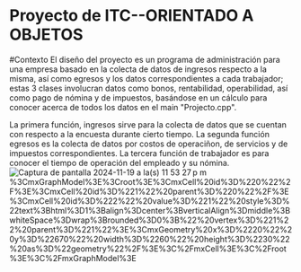 # Proyecto de ITC--ORIENTADO A OBJETOS

#Contexto
El diseño del proyecto es un programa de administración para una empresa basado en la colecta de datos de ingresos respecto a la misma, así como egresos y los datos correspondientes a cada trabajador; estas 3 clases involucran datos como bonos, rentabilidad, operabilidad, así como pago de nómina y de impuestos, basándose en un cálculo para conocer acerca de todos los datos en el main "Projecto.cpp".

La primera función, ingresos sirve para la colecta de datos que se cuentan con respecto a la encuesta durante cierto tiempo.
La segunda función egresos es la colecta de datos por costos de operaciñon, de servicios y de impuestos correspondientes.
La tercera función de trabajador es para conocer el tiempo de operación del empleado y su nómina.
![Captura de pantalla 2024-11-19 a la(s) 11 53 27 p m](https://github.com/user-attachments/assets/cccc13d2-0cb3-4c60-a3d2-38fb7d785e82)
%3CmxGraphModel%3E%3Croot%3E%3CmxCell%20id%3D%220%22%2F%3E%3CmxCell%20id%3D%221%22%20parent%3D%220%22%2F%3E%3CmxCell%20id%3D%222%22%20value%3D%221%22%20style%3D%22text%3Bhtml%3D1%3Balign%3Dcenter%3BverticalAlign%3Dmiddle%3BwhiteSpace%3Dwrap%3Brounded%3D0%3B%22%20vertex%3D%221%22%20parent%3D%221%22%3E%3CmxGeometry%20x%3D%2220%22%20y%3D%22670%22%20width%3D%2260%22%20height%3D%2230%22%20as%3D%22geometry%22%2F%3E%3C%2FmxCell%3E%3C%2Froot%3E%3C%2FmxGraphModel%3E
